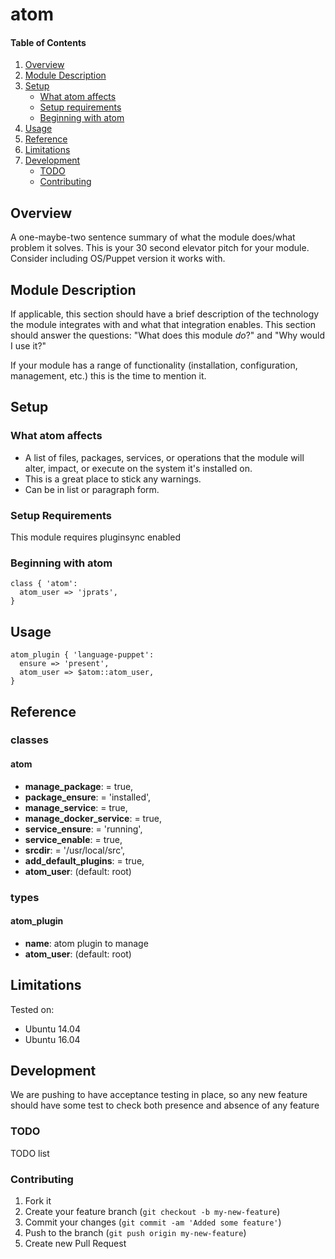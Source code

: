 # atom

#### Table of Contents

1. [Overview](#overview)
2. [Module Description](#module-description)
3. [Setup](#setup)
    * [What atom affects](#what-atom-affects)
    * [Setup requirements](#setup-requirements)
    * [Beginning with atom](#beginning-with-atom)
4. [Usage](#usage)
5. [Reference](#reference)
5. [Limitations](#limitations)
6. [Development](#development)
    * [TODO](#todo)
    * [Contributing](#contributing)

## Overview

A one-maybe-two sentence summary of what the module does/what problem it solves.
This is your 30 second elevator pitch for your module. Consider including
OS/Puppet version it works with.

## Module Description

If applicable, this section should have a brief description of the technology
the module integrates with and what that integration enables. This section
should answer the questions: "What does this module *do*?" and "Why would I use
it?"

If your module has a range of functionality (installation, configuration,
management, etc.) this is the time to mention it.

## Setup

### What atom affects

* A list of files, packages, services, or operations that the module will alter,
  impact, or execute on the system it's installed on.
* This is a great place to stick any warnings.
* Can be in list or paragraph form.

### Setup Requirements

This module requires pluginsync enabled

### Beginning with atom

```puppet
class { 'atom':
  atom_user => 'jprats',
}
```

## Usage

```puppet
atom_plugin { 'language-puppet':
  ensure => 'present',
  atom_user => $atom::atom_user,
}
```

## Reference

### classes

#### atom

* **manage_package**:        = true,
* **package_ensure**:        = 'installed',
* **manage_service**:        = true,
* **manage_docker_service**: = true,
* **service_ensure**:        = 'running',
* **service_enable**:        = true,
* **srcdir**:                = '/usr/local/src',
* **add_default_plugins**:   = true,
* **atom_user**: (default: root)

### types

#### atom_plugin

* **name**: atom plugin to manage
* **atom_user**: (default: root)

## Limitations

Tested on:
* Ubuntu 14.04
* Ubuntu 16.04

## Development

We are pushing to have acceptance testing in place, so any new feature should
have some test to check both presence and absence of any feature

### TODO

TODO list

### Contributing

1. Fork it
2. Create your feature branch (`git checkout -b my-new-feature`)
3. Commit your changes (`git commit -am 'Added some feature'`)
4. Push to the branch (`git push origin my-new-feature`)
5. Create new Pull Request
